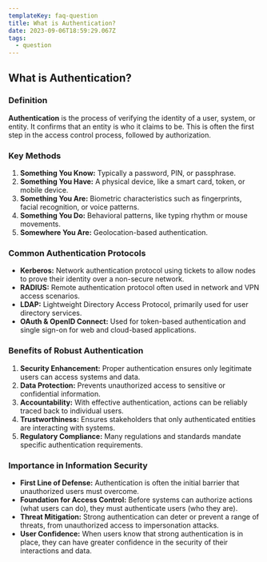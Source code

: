 ```yaml
---
templateKey: faq-question
title: What is Authentication?
date: 2023-09-06T18:59:29.067Z
tags:
  - question
---
```


## What is Authentication?

### Definition


**Authentication** is the process of verifying the identity of a user, system, or entity. It confirms that an entity is who it claims to be. This is often the first step in the access control process, followed by authorization.



### Key Methods



1. **Something You Know:** Typically a password, PIN, or passphrase.
2. **Something You Have:** A physical device, like a smart card, token, or mobile device.
3. **Something You Are:** Biometric characteristics such as fingerprints, facial recognition, or voice patterns.
4. **Something You Do:** Behavioral patterns, like typing rhythm or mouse movements.
5. **Somewhere You Are:** Geolocation-based authentication.



### Common Authentication Protocols



- **Kerberos:** Network authentication protocol using tickets to allow nodes to prove their identity over a non-secure network.
- **RADIUS:** Remote authentication protocol often used in network and VPN access scenarios.
- **LDAP:** Lightweight Directory Access Protocol, primarily used for user directory services.
- **OAuth & OpenID Connect:** Used for token-based authentication and single sign-on for web and cloud-based applications.



### Benefits of Robust Authentication



1. **Security Enhancement:** Proper authentication ensures only legitimate users can access systems and data.
2. **Data Protection:** Prevents unauthorized access to sensitive or confidential information.
3. **Accountability:** With effective authentication, actions can be reliably traced back to individual users.
4. **Trustworthiness:** Ensures stakeholders that only authenticated entities are interacting with systems.
5. **Regulatory Compliance:** Many regulations and standards mandate specific authentication requirements.



### Importance in Information Security



- **First Line of Defense:** Authentication is often the initial barrier that unauthorized users must overcome.
- **Foundation for Access Control:** Before systems can authorize actions (what users can do), they must authenticate users (who they are).
- **Threat Mitigation:** Strong authentication can deter or prevent a range of threats, from unauthorized access to impersonation attacks.
- **User Confidence:** When users know that strong authentication is in place, they can have greater confidence in the security of their interactions and data.
